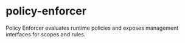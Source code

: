 # policy-enforcer
Policy Enforcer evaluates runtime policies and exposes management interfaces for scopes and rules.

